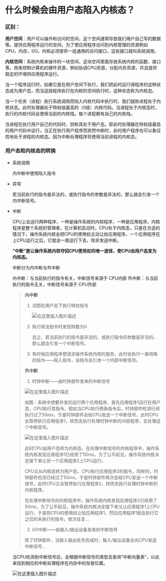 # 什么时候会由用户态陷入内核态？

### 区别：

**用户空间**：用户可以操作和访问的空间，这个空间通常存放我们用户自己写的数据等。提供应用程序运行的空间，为了使应用程序访问到内核管理的资源例如CPU，内存，I/O。内核必须提供一组通用的访问接口，这些接口就叫系统调用。

**内核空间**：系统内核来操作的一块空间，这块空间里面存放系统内核的函数、接口等。用来控制计算机的硬件资源，例如协调CPU资源，分配内存资源，并且提供稳定的环境供应用程序运行。

当一个程序运行时，如果它是在用户空间下执行，我们把此时运行得程序的这种状态成为用户态，而当这段程序执行在内核的空间执行时，这种状态称为内核态。

当一个任务（进程）执行系统调用而陷入内核代码中执行时，我们就称进程处于内核状态。此时处理器处于特权级最高的（0级）内核代码。当进程处于内核态时，执行的内核代码会使用当前的内核栈。每个进程都有自己的内核栈。

当进程在执行用户自己的代码时，则称其处于用户态。即此时处理器在特权级最低的用户代码中运行。当正在执行用户程序而突然中断时，此时用户程序也可以象征性地处于进程的内核态。因为中断处理程序将使用当前进程的内核态。

### 用户态和内核态的转换

- 系统调用

  内中断中使用陷入指令

- 异常

  若当前执行的指令是非法的，或执行指令的参数是非法的，那么就会引发一个内中断信号。

- 中断

  CPU上会运行两种程序，一种是操作系统的内核程序，一种是应用程序。内核程序是整个系统的管理者，在计算机启动时，CPU处于内核态，只是在合适的情况下，操作系统内核会把CPU的使用权主动让给应用程序。一个应用程序在上CPU运行之后，它就会一直运行下去，除非发送中断。

  **”中断”是让操作系统内核夺回CPU使用权的唯一途径，使CPU由用户态变为内核态。**

  中断分为内中断与外中断

  内中断：与当前执行的指令有关，中断信号来源于 CPU内部
  外中断：与当前执行的指令无关，中断信号来源于 CPU外部

  > **内中断**
  >
  > 1. 试图在用户态下执行特权指令
  >
  >    ![在这里插入图片描述](https://www.pianshen.com/images/148/bbd561121ba3cef45b879040d5e6a72c.png)
  >
  > 2. 执行除法指令时发现除数为0
  >
  >    总之，若当前执行的指令是非法的，或执行指令的参数是非法的，那么就会引发一个中断信号。
  >
  > 3. 有时候应用程序想请求操作系统内核的服务，此时会执行一条特殊的指令——陷入指令，该指令会引发一个内部中断信号。

  >**外中断**
  >
  >1. 时钟中断——由时钟部件发来的中断信号
  >
  >   ![在这里插入图片描述](https://www.pianshen.com/images/650/67e11722c2fc033419861ecf62b2e332.png)
  >
  >如图：系统中想要并发的运行两个应用程序，首先应用程序1运行在用户态，CPU执行其指令，假如当CPU执行两条指令后，时钟部件检测已经执行过了50ms，于是时钟部件会给CPU发送一个中断信号，此时CPU会暂停执行应用程序1，转而去执行处理时钟中断的内核程序，去处理这个中断信号。
  >
  >![在这里插入图片描述](https://www.pianshen.com/images/961/e7dd3f93c2f6d453ef636f2fcf2ee7f9.png)
  >
  >此时CPU由用户态转为内核态，在处理中断信号的内核程序中，操作系统内核发现应用程序1已经用了50ms，为了公平起见，操作系统内核决定接下来让另一个应用程序2上CPU运行。
  >
  >CPU又从内核态转为用户态，CPU执行应用程序2的指令，同样的，时钟部件检测已经过了50ms，于是时钟部件再次会给CPU发送一个中断信号，此时CPU又会暂停执行应用程序2，转而去执行处理时钟中断的内核程序。
  >
  >在处理中断信号的内核程序中，操作系统内核发现应用程序2已经用了50ms，为了公平起见，操作系统内核决定接下来又让应用程序1上CPU运行，于是将CPU的使用权让给应用程序1，然后应用程序1就会执行它之后的未执行的指令，依次往复…
  >
  >2. I/O中断——由输入/输出设备发来的中断信号
  >
  >除了时钟部件，当输入输出任务完成时，输入/输出设备会向CPU发送中断信号…

  当CPU检测到中断信号后，会根据中断信号的类型去查询”中断向量表“，以此来找到相应的中断处理程序在内存中的存放位置。

  ![在这里插入图片描述](https://www.pianshen.com/images/647/1eb5717b7bf97b5b6f6b84b4b0bf205f.png)